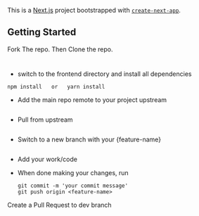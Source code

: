 This is a [Next.js](https://nextjs.org/) project bootstrapped with [`create-next-app`](https://github.com/vercel/next.js/tree/canary/packages/create-next-app).

## Getting Started

Fork The repo. Then Clone the repo.

#
- switch to the frontend directory and install all dependencies
```cd frontend
npm install   or   yarn install
```

- Add the main repo remote to your project upstream

```git remote add upstream https://github.com/obidient/23ForObi.git
```

- Pull from upstream
```git pull upstream dev
```

- Switch to a new branch with your {feature-name}
```git checkout -b <feature-name>
```

- Add your work/code

- When done making your changes, run

  ```git add .
  git commit -m 'your commit message'
  git push origin <feature-name>
Create a Pull Request to dev branch
```
